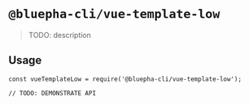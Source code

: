 # `@bluepha-cli/vue-template-low`

> TODO: description

## Usage

```
const vueTemplateLow = require('@bluepha-cli/vue-template-low');

// TODO: DEMONSTRATE API
```
